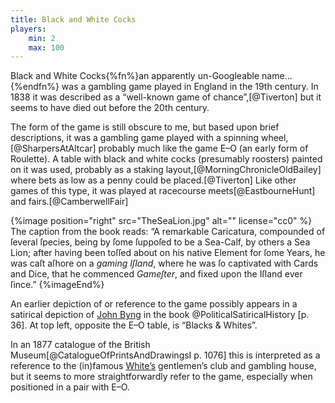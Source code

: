 ```yaml
---
title: Black and White Cocks
players:
    min: 2
    max: 100
---
```


<span class="aka">Black and White Cocks</span>{%fn%}an apparently un-Googleable name…{%endfn%} was a gambling game played in England in the 19th century. In 1838 it was described as a “well-known game of chance”,[@Tiverton] but it seems to have died out before the 20th century.

The form of the game is still obscure to me, but based upon brief descriptions, it was a gambling game played with a spinning wheel,[@SharpersAtAltcar] probably much like the game E–O (an early form of Roulette). A table with black and white cocks (presumably roosters) painted on it was used, probably as a staking layout,[@MorningChronicleOldBailey] where bets as low as a penny could be placed.[@Tiverton] Like other games of this type, it was played at racecourse meets[@EastbourneHunt] and fairs.[@CamberwellFair]

{%image
    position="right"
    src="TheSeaLion.jpg"
    alt=""
    license="cc0"
%}
The caption from the book reads: “A remarkable Caricatura, compounded of ſeveral ſpecies, being by ſome ſuppoſed to be a Sea-Calf, by others a Sea Lion; after having been toſſed about on his native Element for ſome Years, he was caſt aſhore on a *gaming Iſland*, where he was ſo captivated with Cards and Dice, that he commenced *Gameſter*, and fixed upon the Iſland ever ſince.”
{%imageEnd%}

An earlier depiction of or reference to the game possibly appears in a satirical depiction of [John Byng](https://en.wikipedia.org/wiki/John_Byng) in the book @PoliticalSatiricalHistory [p. 36]. At top left, opposite the E–O table, is “Blacks & Whites”.

In an 1877 catalogue of the British Museum[@CatalogueOfPrintsAndDrawingsI p.  1076] this is interpreted as a reference to the (in)famous [White’s](https://en.wikipedia.org/wiki/White%27s) gentlemen’s club and gambling house, but it seems to more straightforwardly refer to the game, especially when positioned in a pair with E–O.
